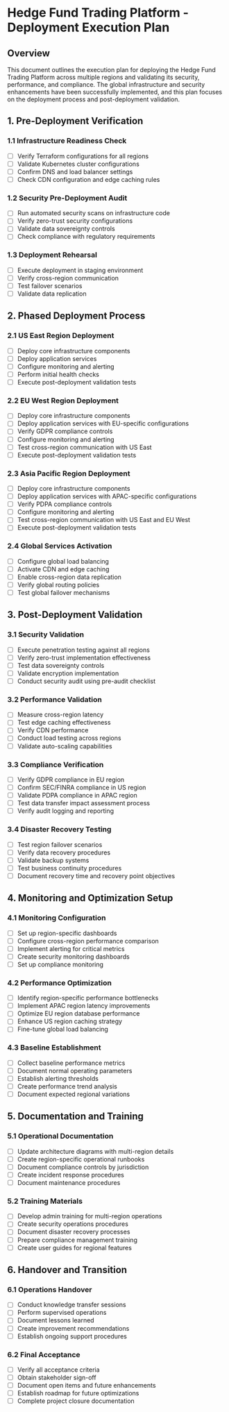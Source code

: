 # Hedge Fund Trading Platform - Deployment Execution Plan

## Overview

This document outlines the execution plan for deploying the Hedge Fund Trading Platform across multiple regions and validating its security, performance, and compliance. The global infrastructure and security enhancements have been successfully implemented, and this plan focuses on the deployment process and post-deployment validation.

## 1. Pre-Deployment Verification

### 1.1 Infrastructure Readiness Check
- [ ] Verify Terraform configurations for all regions
- [ ] Validate Kubernetes cluster configurations
- [ ] Confirm DNS and load balancer settings
- [ ] Check CDN configuration and edge caching rules

### 1.2 Security Pre-Deployment Audit
- [ ] Run automated security scans on infrastructure code
- [ ] Verify zero-trust security configurations
- [ ] Validate data sovereignty controls
- [ ] Check compliance with regulatory requirements

### 1.3 Deployment Rehearsal
- [ ] Execute deployment in staging environment
- [ ] Verify cross-region communication
- [ ] Test failover scenarios
- [ ] Validate data replication

## 2. Phased Deployment Process

### 2.1 US East Region Deployment
- [ ] Deploy core infrastructure components
- [ ] Deploy application services
- [ ] Configure monitoring and alerting
- [ ] Perform initial health checks
- [ ] Execute post-deployment validation tests

### 2.2 EU West Region Deployment
- [ ] Deploy core infrastructure components
- [ ] Deploy application services with EU-specific configurations
- [ ] Verify GDPR compliance controls
- [ ] Configure monitoring and alerting
- [ ] Test cross-region communication with US East
- [ ] Execute post-deployment validation tests

### 2.3 Asia Pacific Region Deployment
- [ ] Deploy core infrastructure components
- [ ] Deploy application services with APAC-specific configurations
- [ ] Verify PDPA compliance controls
- [ ] Configure monitoring and alerting
- [ ] Test cross-region communication with US East and EU West
- [ ] Execute post-deployment validation tests

### 2.4 Global Services Activation
- [ ] Configure global load balancing
- [ ] Activate CDN and edge caching
- [ ] Enable cross-region data replication
- [ ] Verify global routing policies
- [ ] Test global failover mechanisms

## 3. Post-Deployment Validation

### 3.1 Security Validation
- [ ] Execute penetration testing against all regions
- [ ] Verify zero-trust implementation effectiveness
- [ ] Test data sovereignty controls
- [ ] Validate encryption implementation
- [ ] Conduct security audit using pre-audit checklist

### 3.2 Performance Validation
- [ ] Measure cross-region latency
- [ ] Test edge caching effectiveness
- [ ] Verify CDN performance
- [ ] Conduct load testing across regions
- [ ] Validate auto-scaling capabilities

### 3.3 Compliance Verification
- [ ] Verify GDPR compliance in EU region
- [ ] Confirm SEC/FINRA compliance in US region
- [ ] Validate PDPA compliance in APAC region
- [ ] Test data transfer impact assessment process
- [ ] Verify audit logging and reporting

### 3.4 Disaster Recovery Testing
- [ ] Test region failover scenarios
- [ ] Verify data recovery procedures
- [ ] Validate backup systems
- [ ] Test business continuity procedures
- [ ] Document recovery time and recovery point objectives

## 4. Monitoring and Optimization Setup

### 4.1 Monitoring Configuration
- [ ] Set up region-specific dashboards
- [ ] Configure cross-region performance comparison
- [ ] Implement alerting for critical metrics
- [ ] Create security monitoring dashboards
- [ ] Set up compliance monitoring

### 4.2 Performance Optimization
- [ ] Identify region-specific performance bottlenecks
- [ ] Implement APAC region latency improvements
- [ ] Optimize EU region database performance
- [ ] Enhance US region caching strategy
- [ ] Fine-tune global load balancing

### 4.3 Baseline Establishment
- [ ] Collect baseline performance metrics
- [ ] Document normal operating parameters
- [ ] Establish alerting thresholds
- [ ] Create performance trend analysis
- [ ] Document expected regional variations

## 5. Documentation and Training

### 5.1 Operational Documentation
- [ ] Update architecture diagrams with multi-region details
- [ ] Create region-specific operational runbooks
- [ ] Document compliance controls by jurisdiction
- [ ] Create incident response procedures
- [ ] Document maintenance procedures

### 5.2 Training Materials
- [ ] Develop admin training for multi-region operations
- [ ] Create security operations procedures
- [ ] Document disaster recovery processes
- [ ] Prepare compliance management training
- [ ] Create user guides for regional features

## 6. Handover and Transition

### 6.1 Operations Handover
- [ ] Conduct knowledge transfer sessions
- [ ] Perform supervised operations
- [ ] Document lessons learned
- [ ] Create improvement recommendations
- [ ] Establish ongoing support procedures

### 6.2 Final Acceptance
- [ ] Verify all acceptance criteria
- [ ] Obtain stakeholder sign-off
- [ ] Document open items and future enhancements
- [ ] Establish roadmap for future optimizations
- [ ] Complete project closure documentation